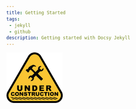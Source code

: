 ```yaml
---
title: Getting Started
tags: 
 - jekyll
 - github
description: Getting started with Docsy Jekyll
---
```


<img src="../assets/images/under-construction.png" alt="Under construction" width="150">